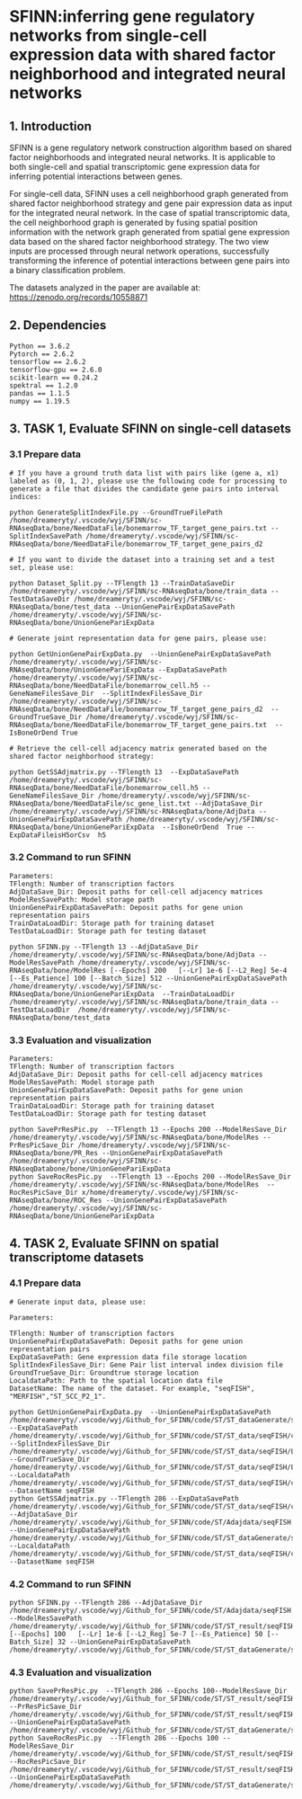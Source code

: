 # SFINN:inferring gene regulatory networks from single-cell expression data with shared factor neighborhood and integrated neural networks

## 1. Introduction

SFINN is a gene regulatory network construction algorithm based on shared factor neighborhoods and integrated neural networks. It is applicable to both single-cell and spatial transcriptomic gene expression data for inferring potential interactions between genes. 

For single-cell data, SFINN uses a cell neighborhood graph generated from shared factor neighborhood strategy and gene pair expression data as input for the integrated neural network. In the case of spatial transcriptomic data, the cell neighborhood graph is generated by fusing spatial position information with the network graph generated from spatial gene expression data based on the shared factor neighborhood strategy. The two view inputs are processed through neural network operations, successfully transforming the inference of potential interactions between gene pairs into a binary classification problem.

The datasets analyzed in the paper are available at: https://zenodo.org/records/10558871

## 2. Dependencies

    Python == 3.6.2 
    Pytorch == 2.6.2
    tensorflow == 2.6.2
    tensorflow-gpu == 2.6.0
    scikit-learn == 0.24.2
    spektral == 1.2.0
    pandas == 1.1.5
    numpy == 1.19.5
 ## 3. TASK 1, Evaluate SFINN on single-cell datasets
### 3.1 Prepare data
    # If you have a ground truth data list with pairs like (gene a, x1) labeled as (0, 1, 2), please use the following code for processing to generate a file that divides the candidate gene pairs into interval indices:

    python GenerateSplitIndexFile.py --GroundTrueFilePath /home/dreameryty/.vscode/wyj/SFINN/sc-RNAseqData/bone/NeedDataFile/bonemarrow_TF_target_gene_pairs.txt --SplitIndexSavePath /home/dreameryty/.vscode/wyj/SFINN/sc-RNAseqData/bone/NeedDataFile/bonemarrow_TF_target_gene_pairs_d2  
    
    # If you want to divide the dataset into a training set and a test set, please use:
    
    python Dataset_Split.py --TFlength 13 --TrainDataSaveDir /home/dreameryty/.vscode/wyj/SFINN/sc-RNAseqData/bone/train_data --TestDataSaveDir /home/dreameryty/.vscode/wyj/SFINN/sc-RNAseqData/bone/test_data --UnionGenePairExpDataSavePath /home/dreameryty/.vscode/wyj/SFINN/sc-RNAseqData/bone/UnionGenePariExpData

    # Generate joint representation data for gene pairs, please use:

    python GetUnionGenePairExpData.py  --UnionGenePairExpDataSavePath  /home/dreameryty/.vscode/wyj/SFINN/sc-RNAseqData/bone/UnionGenePariExpData --ExpDataSavePath /home/dreameryty/.vscode/wyj/SFINN/sc-RNAseqData/bone/NeedDataFile/bonemarrow_cell.h5 --GeneNameFilesSave_Dir  --SplitIndexFilesSave_Dir /home/dreameryty/.vscode/wyj/SFINN/sc-RNAseqData/bone/NeedDataFile/bonemarrow_TF_target_gene_pairs_d2  --GroundTrueSave_Dir /home/dreameryty/.vscode/wyj/SFINN/sc-RNAseqData/bone/NeedDataFile/bonemarrow_TF_target_gene_pairs.txt  --IsBoneOrDend True

    # Retrieve the cell-cell adjacency matrix generated based on the shared factor neighborhood strategy:

    python GetSSAdjmatrix.py --TFlength 13  --ExpDataSavePath /home/dreameryty/.vscode/wyj/SFINN/sc-RNAseqData/bone/NeedDataFile/bonemarrow_cell.h5 --GeneNameFilesSave_Dir /home/dreameryty/.vscode/wyj/SFINN/sc-RNAseqData/bone/NeedDataFile/sc_gene_list.txt --AdjDataSave_Dir /home/dreameryty/.vscode/wyj/SFINN/sc-RNAseqData/bone/AdjData --UnionGenePairExpDataSavePath /home/dreameryty/.vscode/wyj/SFINN/sc-RNAseqData/bone/UnionGenePariExpData  --IsBoneOrDend  True --ExpDataFileisH5orCsv  h5


    


### 3.2 Command to run SFINN
    Parameters:
    TFlength: Number of transcription factors
    AdjDataSave_Dir: Deposit paths for cell-cell adjacency matrices
    ModelResSavePath: Model storage path
    UnionGenePairExpDataSavePath: Deposit paths for gene union representation pairs
    TrainDataLoadDir: Storage path for training dataset
    TestDataLoadDir: Storage path for testing dataset

    python SFINN.py --TFlength 13 --AdjDataSave_Dir /home/dreameryty/.vscode/wyj/SFINN/sc-RNAseqData/bone/AdjData --ModelResSavePath /home/dreameryty/.vscode/wyj/SFINN/sc-RNAseqData/bone/ModelRes [--Epochs] 200   [--Lr] 1e-6 [--L2_Reg] 5e-4 [--Es_Patience] 100 [--Batch_Size] 512 --UnionGenePairExpDataSavePath /home/dreameryty/.vscode/wyj/SFINN/sc-RNAseqData/bone/UnionGenePariExpData  --TrainDataLoadDir  /home/dreameryty/.vscode/wyj/SFINN/sc-RNAseqData/bone/train_data --TestDataLoadDir  /home/dreameryty/.vscode/wyj/SFINN/sc-RNAseqData/bone/test_data


                   
### 3.3 Evaluation and visualization
    Parameters:
    TFlength: Number of transcription factors
    AdjDataSave_Dir: Deposit paths for cell-cell adjacency matrices
    ModelResSavePath: Model storage path
    UnionGenePairExpDataSavePath: Deposit paths for gene union representation pairs
    TrainDataLoadDir: Storage path for training dataset
    TestDataLoadDir: Storage path for testing dataset

    python SavePrResPic.py  --TFlength 13 --Epochs 200 --ModelResSave_Dir /home/dreameryty/.vscode/wyj/SFINN/sc-RNAseqData/bone/ModelRes --PrResPicSave_Dir /home/dreameryty/.vscode/wyj/SFINN/sc-RNAseqData/bone/PR_Res --UnionGenePairExpDataSavePath /home/dreameryty/.vscode/wyj/SFINN/sc-RNAseqDatabone/bone/UnionGenePariExpData
    python SaveRocResPic.py  --TFlength 13 --Epochs 200 --ModelResSave_Dir /home/dreameryty/.vscode/wyj/SFINN/sc-RNAseqData/bone/ModelRes  --RocResPicSave_Dir x/home/dreameryty/.vscode/wyj/SFINN/sc-RNAseqData/bone/ROC_Res --UnionGenePairExpDataSavePath /home/dreameryty/.vscode/wyj/SFINN/sc-RNAseqData/bone/UnionGenePariExpData
 ## 4. TASK 2, Evaluate SFINN on spatial transcriptome datasets
### 4.1 Prepare data
    # Generate input data, please use:

    Parameters:

    TFlength: Number of transcription factors
    UnionGenePairExpDataSavePath: Deposit paths for gene union representation pairs
    ExpDataSavePath: Gene expression data file storage location
    SplitIndexFilesSave_Dir: Gene Pair list interval index division file
    GroundTrueSave_Dir: Groundtrue storage location
    LocaldataPath: Path to the spatial location data file
    DatasetName: The name of the dataset. For example, "seqFISH", "MERFISH","ST_SCC_P2_1".

    python GetUnionGenePairExpData.py  --UnionGenePairExpDataSavePath  /home/dreameryty/.vscode/wyj/Github_for_SFINN/code/ST/ST_dataGenerate/seqFISH  --ExpDataSavePath /home/dreameryty/.vscode/wyj/Github_for_SFINN/code/ST/ST_data/seqFISH/cortex_svz_counts.csv --SplitIndexFilesSave_Dir /home/dreameryty/.vscode/wyj/Github_for_SFINN/code/ST/ST_data/seqFISH/L_Rpairs_split_index.txt  --GroundTrueSave_Dir /home/dreameryty/.vscode/wyj/Github_for_SFINN/code/ST/ST_data/seqFISH/L_Rpairs.txt --LocaldataPath /home/dreameryty/.vscode/wyj/Github_for_SFINN/code/ST/ST_data/seqFISH/cortex_svz_cellcentroids.csv --DatasetName seqFISH
    python GetSSAdjmatrix.py --TFlength 286 --ExpDataSavePath /home/dreameryty/.vscode/wyj/Github_for_SFINN/code/ST/ST_data/seqFISH/cortex_svz_counts.csv  --AdjDataSave_Dir /home/dreameryty/.vscode/wyj/Github_for_SFINN/code/ST/Adajdata/seqFISH --UnionGenePairExpDataSavePath /home/dreameryty/.vscode/wyj/Github_for_SFINN/code/ST/ST_dataGenerate/seqFISH  --LocaldataPath /home/dreameryty/.vscode/wyj/Github_for_SFINN/code/ST/ST_data/seqFISH/cortex_svz_cellcentroids.csv --DatasetName seqFISH

### 4.2 Command to run SFINN
    python SFINN.py --TFlength 286 --AdjDataSave_Dir /home/dreameryty/.vscode/wyj/Github_for_SFINN/code/ST/Adajdata/seqFISH --ModelResSavePath /home/dreameryty/.vscode/wyj/Github_for_SFINN/code/ST/ST_result/seqFISH [--Epochs] 100   [--Lr] 1e-6 [--L2_Reg] 5e-7 [--Es_Patience] 50 [--Batch_Size] 32 --UnionGenePairExpDataSavePath /home/dreameryty/.vscode/wyj/Github_for_SFINN/code/ST/ST_dataGenerate/seqFISH


### 4.3 Evaluation and visualization
    python SavePrResPic.py  --TFlength 286 --Epochs 100--ModelResSave_Dir /home/dreameryty/.vscode/wyj/Github_for_SFINN/code/ST/ST_result/seqFISH  --PrResPicSave_Dir /home/dreameryty/.vscode/wyj/Github_for_SFINN/code/ST/ST_result/seqFISH_pr_res --UnionGenePairExpDataSavePath /home/dreameryty/.vscode/wyj/Github_for_SFINN/code/ST/ST_dataGenerate/seqFISH
    python SaveRocResPic.py  --TFlength 286 --Epochs 100 --ModelResSave_Dir /home/dreameryty/.vscode/wyj/Github_for_SFINN/code/ST/ST_result/seqFISH  --RocResPicSave_Dir /home/dreameryty/.vscode/wyj/Github_for_SFINN/code/ST/ST_result/seqFISH_roc_res  --UnionGenePairExpDataSavePath /home/dreameryty/.vscode/wyj/Github_for_SFINN/code/ST/ST_dataGenerate/seqFISH
                   
